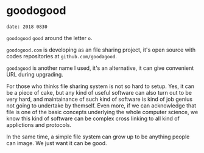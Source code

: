 
# goodogood

    date: 2018 0830


`goodogood`  `good` around the letter `o`. 

`goodogood.com` is developing as an file sharing project,
it's open source with codes repositories at `github.com/goodagood`.

`goodagood` is another name I used, it's an alternative, 
it can give convenient URL during upgrading.

For those who thinks file sharing system is not so hard to setup.
Yes, it can be a piece of cake, 
but any kind of useful software can also turn out to be very hard,
and maintainance of such kind of software is kind of job genius not going to undertake by themself.
Even more, if we can acknowledge that file is one of the basic concepts underlying the whole computer science,
we know this kind of software can be complex cross linking to all kind of applictions and protocols.

In the same time, a simple file system can grow up to be anything people can image.
We just want it can be good.








